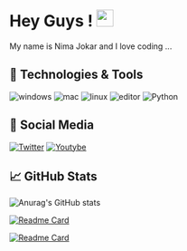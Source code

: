 # Hey Guys ! <img src="https://raw.githubusercontent.com/MartinHeinz/MartinHeinz/master/wave.gif"  width="30px">
My name is Nima Jokar and I love coding ...

## 🔧 Technologies & Tools
![windows](https://img.shields.io/badge/OS-windows-informational?style=flat&logo=Windows&logoColor=white&color=2bbc8a)
![mac](https://img.shields.io/badge/OS-macOS-informational?style=flat&logo=macos&logoColor=white&color=2bbc8a)
![linux](https://img.shields.io/badge/OS-Linux-informational?style=flat&logo=linux&logoColor=white&color=2bbc8a)
![editor](https://img.shields.io/badge/Editor-IntelliJ_IDEA-informational?style=flat&logo=intellij-idea&logoColor=white&color=2bbc8a)
![Python](https://img.shields.io/badge/Code-Python-informational?style=flat&logo=python&logoColor=white&color=2bbc8a)

## 🍒 Social Media
[![Twitter](https://img.shields.io/twitter/follow/nimiologyy?style=social)](https://twitter.com/nimiologyy)
[![Youtybe](https://img.shields.io/youtube/channel/subscribers/UCKe5HcYi4v14TjF0BwEoM0w?style=social)](https://www.youtube.com/channel/UCKe5HcYi4v14TjF0BwEoM0w)

##  &#x1f4c8; GitHub Stats
![Anurag's GitHub stats](https://github-readme-stats.vercel.app/api?username=nimiology&show_icons=true&theme=tokyonight)

[![Readme Card](https://github-readme-stats.vercel.app/api/pin/?username=nimiology&repo=telegram_spotify_downloader_bot&theme=tokyonight)](https://github.com/nimiology/telegram_spotify_downloader_bot)

[![Readme Card](https://github-readme-stats.vercel.app/api/pin/?username=nimiology&repo=Musicstreamingservice&theme=tokyonight)](https://github.com/nimiology/Musicstreamingservice)


<!--
**nimiology/nimiology** is a ✨ _special_ ✨ repository because its `README.md` (this file) appears on your GitHub profile.

Here are some ideas to get you started:

- 🔭 I’m currently working on ...
- 🌱 I’m currently learning ...
- 👯 I’m looking to collaborate on ...
- 🤔 I’m looking for help with ...
- 💬 Ask me about ...
- 📫 How to reach me: ...
- 😄 Pronouns: ...
- ⚡ Fun fact: ...
-->
